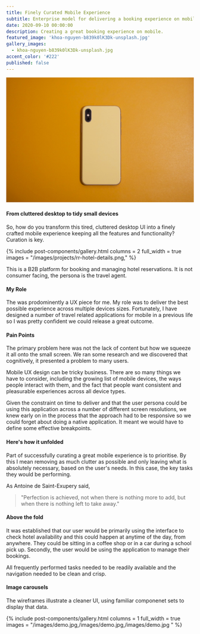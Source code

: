 ```yaml
---
title: Finely Curated Mobile Experience
subtitle: Enterprise model for delivering a booking experience on mobile devices.
date: 2020-09-10 00:00:00
description: Creating a great booking experience on mobile.
featured_image: 'khoa-nguyen-b839k0lK3Dk-unsplash.jpg'
gallery_images:
  - khoa-nguyen-b839k0lK3Dk-unsplash.jpg
accent_color: '#222'
published: false
---
```


![](/images/projects/khoa-nguyen-b839k0lK3Dk-unsplash.jpg)

#### From cluttered desktop to tidy small devices
So, how do you transform this tired, cluttered desktop UI into a finely crafted mobile experience keeping all the features and functionality?  Curation is key.

{% include post-components/gallery.html
	columns = 2
	full_width = true
	images = "/images/projects/rr-hotel-details.png,"
%}

This is a B2B platform for booking and managing hotel reservations.  It is not consumer facing, the persona is the travel agent.

#### My Role

The was prodominently a UX piece for me.  My role was to deliver the best possible experience across multiple devices sizes.  Fortunately, I have designed a number of travel related applications for mobile in a previous life so I was pretty confident we could release a great outcome. 

#### Pain Points
The primary problem here was not the lack of content but how we squeeze it all onto the small screen.  We ran some research and we discovered that cognitively, it presented a problem to many users.

Mobile UX design can be tricky business.  There are so many things we have to consider, including the growing list of mobile devices, the ways people interact with them, and the fact that people want consistent and pleasurable experiences across all device types.

<!-- Read this for reference: https://www.toptal.com/designers/ux/mobile-ux-design-best-practices -->

Given the constraint on time to deliver and that the user persona could be using this application across a number of different screen resolutions, we knew early on in the process that the approach had to be responsive so we could forget about doing a native application.  It meant we would have to define some effective breakpoints.

#### Here's how it unfolded
Part of successfully curating a great mobile experience is to prioritise.  By this I mean removing as much clutter as possible and only leaving what is absolutely necessary, based on the user's needs.  In this case, the key tasks they would be performing.

As Antoine de Saint-Exupery said,

> "Perfection is achieved, not when there is nothing more to add, but when there is nothing left to take away."

#### Above the fold
It was established that our user would be primarily using the interface to check hotel availability and this could happen at anytime of the day, from anywhere.  They could be sitting in a coffee shop or in a car during a school pick up.  Secondly, the user would be using the application to manage their bookings.

All frequently performed tasks needed to be readily available and the navigation needed to be clean and crisp.

#### Image carousels

The wireframes illustrate a cleaner UI, using familiar componenet sets to display that data.

{% include post-components/gallery.html
	columns = 1
	full_width = true
	images = "/images/demo.jpg,/images/demo.jpg,/images/demo.jpg
	"
%}